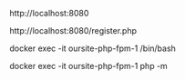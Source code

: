 http://localhost:8080

http://localhost:8080/register.php

docker exec -it oursite-php-fpm-1 /bin/bash

docker exec -it oursite-php-fpm-1 php -m
